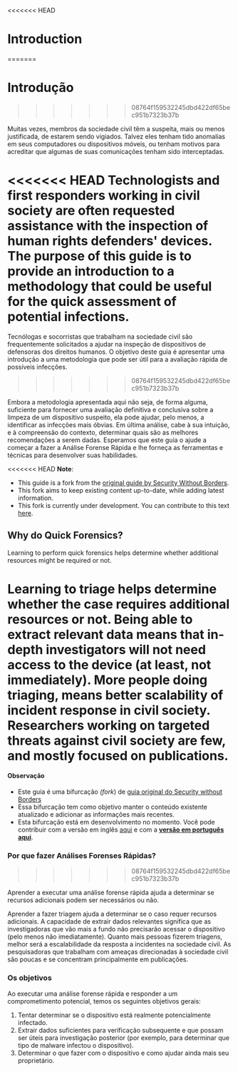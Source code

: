 <<<<<<< HEAD
# Introduction
=======
# Introdução
>>>>>>> 08764f159532245dbd422df65bec951b7323b37b

Muitas vezes, membros da sociedade civil têm a suspeita, mais ou menos justificada, de estarem sendo vigiados. Talvez eles tenham tido anomalias em seus computadores ou dispositivos móveis, ou tenham motivos para acreditar que algumas de suas comunicações tenham sido interceptadas.

<<<<<<< HEAD
Technologists and first responders working in civil society are often requested assistance with the inspection of human rights defenders' devices. The purpose of this guide is to provide an introduction to a methodology that could be useful for the quick assessment of potential infections.
=======
Tecnólogas e socorristas que trabalham na sociedade civil são frequentemente solicitados a ajudar na inspeção de dispositivos de defensoras dos direitos humanos. O objetivo deste guia é apresentar uma introdução a uma metodologia que pode ser útil para a avaliação rápida de possíveis infecções.
>>>>>>> 08764f159532245dbd422df65bec951b7323b37b

Embora a metodologia apresentada aqui não seja, de forma alguma, suficiente para fornecer uma avaliação definitiva e conclusiva sobre a limpeza de um dispositivo suspeito, ela pode ajudar, pelo menos, a identificar as infecções mais óbvias. Em última análise, cabe à sua intuição, e à compreensão do contexto, determinar quais são as melhores recomendações a serem dadas. Esperamos que este guia o ajude a começar a fazer a Análise Forense Rápida e lhe forneça as ferramentas e técnicas para desenvolver suas habilidades.

<<<<<<< HEAD
**Note**:

* This guide is a fork from the [original guide by Security Without Borders](https://github.com/securitywithoutborders/guide-to-quick-forensics).
* This fork aims to keep existing content up-to-date, while adding latest information.
* This fork is currently under development. You can contribute to this text [here](https://github.com/pellaeon/guide-to-quick-forensics).

## Why do Quick Forensics?

Learning to perform quick forensics helps determine whether additional resources might be required or not.

Learning to triage helps determine whether the case requires additional resources or not. Being able to extract relevant data means that in-depth investigators will not need access to the device (at least, not immediately). More people doing triaging, means better scalability of incident response in civil society. Researchers working on targeted threats against civil society are few, and mostly focused on publications.
=======
#### Observação

* Este guia é uma bifurcação _(fork_) de [guia original do Security without Borders](https://github.com/securitywithoutborders/guide-to-quick-forensics)
* Essa bifurcação tem como objetivo manter o conteúdo existente atualizado e adicionar as informações mais recentes.
* Esta bifurcação está em desenvolvimento no momento. Você pode contribuir com a versão em inglês  [aqui](https://github.com/pellaeon/guide-to-quick-forensics) e com a [**versão em português aqui**](https://github.com/celsobessa/guide-to-quick-forensics/tree/pt-br).

### Por que fazer Análises Forenses Rápidas?
>>>>>>> 08764f159532245dbd422df65bec951b7323b37b

Aprender a executar uma análise forense rápida ajuda a determinar se recursos adicionais podem ser necessários ou não.

Aprender a fazer triagem ajuda a determinar se o caso requer recursos adicionais. A capacidade de extrair dados relevantes significa que as investigadoras que vão mais a fundo não precisarão acessar o dispositivo (pelo menos não imediatamente). Quanto mais pessoas fizerem triagens, melhor será a escalabilidade da resposta a incidentes na sociedade civil. As pesquisadoras que trabalham com ameaças direcionadas à sociedade civil são poucas e se concentram principalmente em publicações.

### Os objetivos

Ao executar uma análise forense rápida e responder a um comprometimento potencial, temos os seguintes objetivos gerais:

1. Tentar determinar se o dispositivo está realmente potencialmente infectado.
2. Extrair dados suficientes para verificação subsequente e que possam ser úteis para investigação posterior (por exemplo, para determinar que tipo de malware infectou o dispositivo).
3. Determinar o que fazer com o dispositivo e como ajudar ainda mais seu proprietário.
